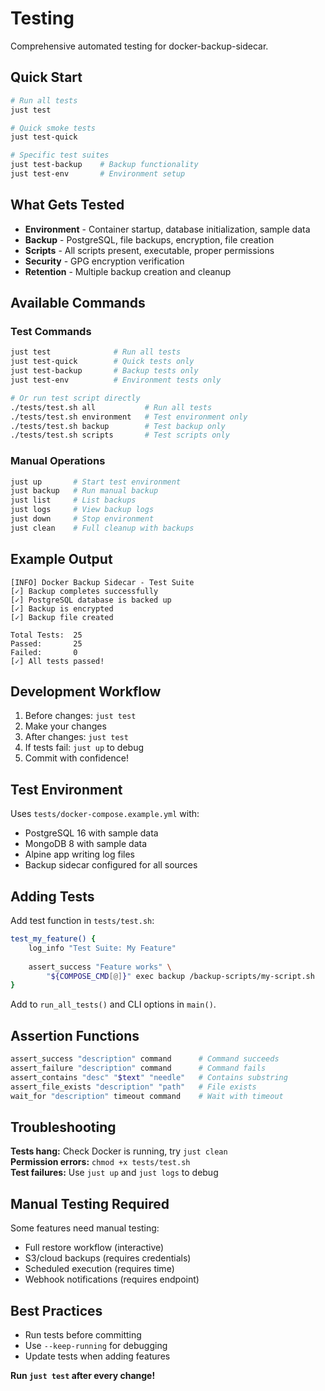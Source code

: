 # Testing

Comprehensive automated testing for docker-backup-sidecar.

## Quick Start

```bash
# Run all tests
just test

# Quick smoke tests
just test-quick

# Specific test suites
just test-backup    # Backup functionality
just test-env       # Environment setup
```

## What Gets Tested

- **Environment** - Container startup, database initialization, sample data
- **Backup** - PostgreSQL, file backups, encryption, file creation
- **Scripts** - All scripts present, executable, proper permissions
- **Security** - GPG encryption verification
- **Retention** - Multiple backup creation and cleanup

## Available Commands

### Test Commands

```bash
just test              # Run all tests
just test-quick        # Quick tests only
just test-backup       # Backup tests only
just test-env          # Environment tests only

# Or run test script directly
./tests/test.sh all           # Run all tests
./tests/test.sh environment   # Test environment only
./tests/test.sh backup        # Test backup only
./tests/test.sh scripts       # Test scripts only
```

### Manual Operations

```bash
just up       # Start test environment
just backup   # Run manual backup
just list     # List backups
just logs     # View backup logs
just down     # Stop environment
just clean    # Full cleanup with backups
```

## Example Output

```text
[INFO] Docker Backup Sidecar - Test Suite
[✓] Backup completes successfully
[✓] PostgreSQL database is backed up
[✓] Backup is encrypted
[✓] Backup file created

Total Tests:  25
Passed:       25
Failed:       0
[✓] All tests passed!
```

## Development Workflow

1. Before changes: `just test`
2. Make your changes
3. After changes: `just test`
4. If tests fail: `just up` to debug
5. Commit with confidence!

## Test Environment

Uses `tests/docker-compose.example.yml` with:

- PostgreSQL 16 with sample data
- MongoDB 8 with sample data
- Alpine app writing log files
- Backup sidecar configured for all sources

## Adding Tests

Add test function in `tests/test.sh`:

```bash
test_my_feature() {
    log_info "Test Suite: My Feature"
    
    assert_success "Feature works" \
        "${COMPOSE_CMD[@]}" exec backup /backup-scripts/my-script.sh
}
```

Add to `run_all_tests()` and CLI options in `main()`.

## Assertion Functions

```bash
assert_success "description" command      # Command succeeds
assert_failure "description" command      # Command fails
assert_contains "desc" "$text" "needle"   # Contains substring
assert_file_exists "description" "path"   # File exists
wait_for "description" timeout command    # Wait with timeout
```

## Troubleshooting

**Tests hang:** Check Docker is running, try `just clean`  
**Permission errors:** `chmod +x tests/test.sh`  
**Test failures:** Use `just up` and `just logs` to debug

## Manual Testing Required

Some features need manual testing:

- Full restore workflow (interactive)
- S3/cloud backups (requires credentials)
- Scheduled execution (requires time)
- Webhook notifications (requires endpoint)

## Best Practices

- Run tests before committing
- Use `--keep-running` for debugging
- Update tests when adding features

**Run `just test` after every change!**
